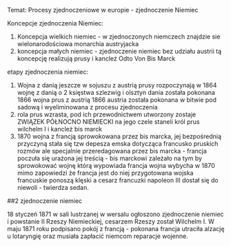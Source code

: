 Temat: Procesy zjednoczeniowe w europie - zjednoczenie Niemiec

Koncepcje zjednoczenia Niemiec: 
1. Koncepcja wielkich niemiec - w zjednoczonych niemczech znajdzie sie wielonarodościowa monarchia austryjacka 
2. koncepcja małych niemiec - zjednoczenie niemiec bez udziału austrii tą koncepcję realizują prusy i kancleż Odto Von Bis Marck 

etapy zjednoczenia niemiec: 
1. Wojna z danią jeszcze w sojuszu z austrią prusy rozpoczynają w 1864 wojnę z danią o 2 księstwa szlezwig i olsztyn
dania została pokonana 
1866 wojna prus z austrią 
1866 austria została pokonana w bitwie pod sadową i wyeliminowana z procesu zjednoczenia 
2. rola prus wzrasta, pod ich przewodnictwem utworzony zostaje ZWIĄZEK PÓŁNOCNO NIEMIECKI na jego czele staneli król prus wilchelm I i kancleż bis marck 
3. 1870 wojna z francją sprowokowana przez bis marcka, jej bezpośrednią przyczyną stała się tzw depesza emska dotycząca francusko pruskich rozmów ale specjalnie przeredagowana przez bis marcka - francja poczuła się urażona jej treścią - bis marckowi zależało na tym by sprowokować wojnę którą wypowiada francja wojna wybycha w 1870 mimo zapowiedzi że francja jest do niej przygotowana wojska francuskie ponoszą klęski a cesarz francuzki napoleon III dostał się do niewoli - twierdza sedan. 

##2 zjednoczenie niemiec 

18 styczeń 1871 w sali lustrzanej w wersalu ogłoszono zjednoczenie niemiec i powstanie II Rzeszy Niemieckiej, cesarzem Rzeszy został Wilchelm I. W maju 1871 roku podpisano pokój z francją - pokonana francja utraciła alzację u lotaryngię oraz musiała zapłacić niemcom reparacje wojenne. 
